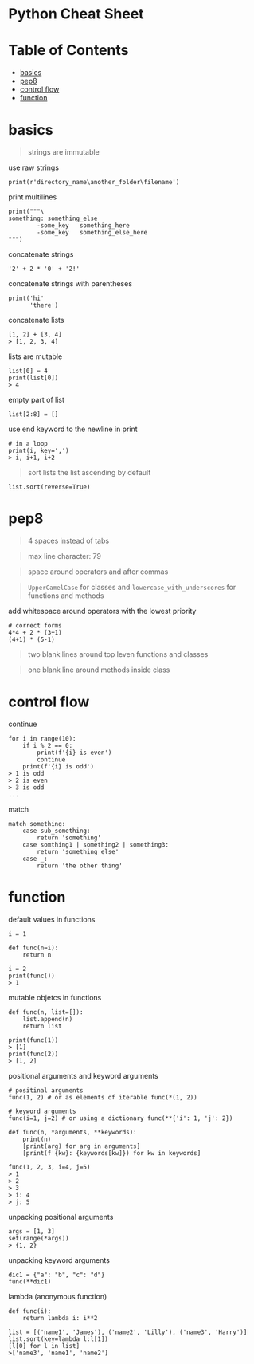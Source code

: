 # Python Cheat Sheet

# Table of Contents

<!-- vim-markdown-toc GFM -->

* [basics](#basics)
* [pep8](#pep8)
* [control flow](#control-flow)
* [function](#function)

<!-- vim-markdown-toc -->

# basics

> strings are immutable

use raw strings
```
print(r'directory_name\another_folder\filename')
```

print multilines
```
print("""\
something: something_else
		-some_key	something_here
		-some_key	something_else_here
""")
```

concatenate strings
```
'2' + 2 * '0' + '2!'
```

concatenate strings with parentheses
```
print('hi'
      'there')
```

concatenate lists
```
[1, 2] + [3, 4]
> [1, 2, 3, 4]
```

lists are mutable
```
list[0] = 4
print(list[0])
> 4
```

empty part of list
```
list[2:8] = []
```

use end keyword to the newline in print
```
# in a loop
print(i, key=',')
> i, i+1, i+2
```

> sort lists the list ascending by default
```
list.sort(reverse=True)
```
# pep8
> 4 spaces instead of tabs

> max line character: 79

> space around operators and after commas

> `UpperCamelCase` for classes and `lowercase_with_underscores` for functions and methods

add whitespace around operators with the lowest priority
```
# correct forms
4*4 + 2 * (3+1)
(4+1) * (5-1) 
```

> two blank lines around top leven functions and classes

> one blank line around methods inside class

# control flow

continue
```
for i in range(10):
	if i % 2 == 0:
		print(f'{i} is even')
		continue
	print(f'{i} is odd')
> 1 is odd
> 2 is even
> 3 is odd
...
```

match 
```
match something:
	case sub_something:
		return 'something'
	case somthing1 | something2 | something3:
		return 'something else'
	case _:
		return 'the other thing'
```

# function

default values in functions
```
i = 1

def func(n=i):
	return n

i = 2
print(func())
> 1
```

mutable objetcs in functions
```
def func(n, list=[]):
	list.append(n)
	return list

print(func(1))
> [1]
print(func(2))
> [1, 2]
```

positional arguments and keyword arguments
```
# positinal arguments
func(1, 2) # or as elements of iterable func(*(1, 2))

# keyword arguments
func(i=1, j=2) # or using a dictionary func(**{'i': 1, 'j': 2})
```
```
def func(n, *arguments, **keywords):
	print(n)
	[print(arg) for arg in arguments]
	[print(f'{kw}: {keywords[kw]}) for kw in keywords]

func(1, 2, 3, i=4, j=5)
> 1
> 2
> 3
> i: 4
> j: 5
```

unpacking positional arguments
```
args = [1, 3]
set(range(*args))
> {1, 2}
```

unpacking keyword arguments
```
dic1 = {"a": "b", "c": "d"}
func(**dic1)
```

lambda (anonymous function)
```
def func(i):
	return lambda i: i**2
```
```
list = [('name1', 'James'), ('name2', 'Lilly'), ('name3', 'Harry')]
list.sort(key=lambda l:l[1])
[l[0] for l in list]
>['name3', 'name1', 'name2']
```


